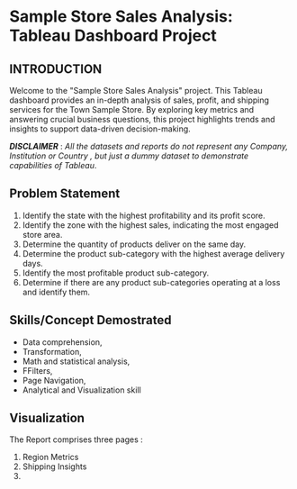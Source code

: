 # Sample Store Sales Analysis: Tableau Dashboard Project

## INTRODUCTION

Welcome to the "Sample Store Sales Analysis" project. This Tableau dashboard provides an in-depth analysis of sales, profit, and shipping services for the Town Sample Store. By exploring key metrics and answering crucial business questions, this project highlights trends and insights to support data-driven decision-making.

**_DISCLAIMER_** : _All the datasets and reports do not represent any Company, Institution or Country , but just a dummy dataset to demonstrate capabilities of Tableau_.
 
## Problem Statement
1. Identify the state with the highest profitability and its profit score.
2. Identify the zone with the highest sales, indicating the most engaged store area.
3. Determine the quantity of products deliver on the same day.
4. Determine the product sub-category with the highest average delivery days.
5. Identify the most profitable product sub-category.
6. Determine if there are any product sub-categories operating at a loss and identify them.

## Skills/Concept Demostrated
- Data comprehension,
- Transformation,
- Math and statistical analysis,
- FFilters,
- Page Navigation,
- Analytical and Visualization skill

## Visualization
The Report comprises three pages :
1. Region Metrics
2. Shipping Insights
3. 














